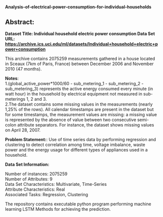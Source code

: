 #### Analysis-of-electrical-power-consumption-for-individual-households   

## **Abstract:**
**Dataset Title: Individual household electric power consumption Data Set**    
**URL: https://archive.ics.uci.edu/ml/datasets/Individual+household+electric+power+consumption**   

This archive contains 2075259 measurements gathered in a house located in Sceaux (7km of Paris, France) between December 2006 and November 2010 (47 months).   

**Notes**:  
1.(global_active_power*1000/60 - sub_metering_1 - sub_metering_2 - sub_metering_3) represents the active energy consumed every minute (in watt hour) in the household by electrical equipment not measured in sub-meterings 1, 2 and 3.   
2.The dataset contains some missing values in the measurements (nearly 1,25% of the rows). All calendar timestamps are present in the dataset but for some timestamps, the measurement values are missing: a missing value is represented by the absence of value between two consecutive semi-colon attribute separators. For instance, the dataset shows missing values on April 28, 2007.

**Problem Statement:**: Use of time series data by performing regression and clustering to detect correlation among time, voltage imbalance, waste power and the energy usage for different types of appliances used in a household.

**Data Set Information:** 

Number of instances: 2075259   
Number of Attributes: 9  
Data Set Characteristics: Multivariate, Time-Series   
Attribute Characteristics: Real    
Associated Tasks: Regression, Clustering  

The repository contains executable python program performing machine learning LSTM Methods for achieving the prediction.
